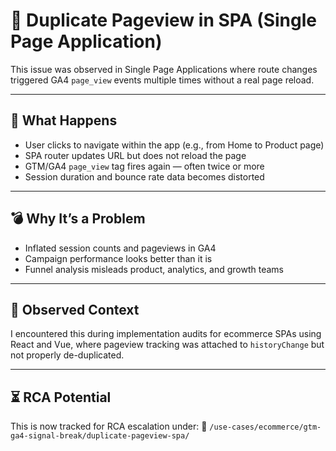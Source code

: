 # 📄 Duplicate Pageview in SPA (Single Page Application)

This issue was observed in Single Page Applications where route changes triggered GA4 `page_view` events multiple times without a real page reload.

---

## 🚨 What Happens

- User clicks to navigate within the app (e.g., from Home to Product page)
- SPA router updates URL but does not reload the page
- GTM/GA4 `page_view` tag fires again — often twice or more
- Session duration and bounce rate data becomes distorted

---

## 💣 Why It’s a Problem

- Inflated session counts and pageviews in GA4
- Campaign performance looks better than it is
- Funnel analysis misleads product, analytics, and growth teams

---

## 🧠 Observed Context

I encountered this during implementation audits for ecommerce SPAs using React and Vue, where pageview tracking was attached to `historyChange` but not properly de-duplicated.

---

## ⏳ RCA Potential

This is now tracked for RCA escalation under:
📁 `/use-cases/ecommerce/gtm-ga4-signal-break/duplicate-pageview-spa/`
